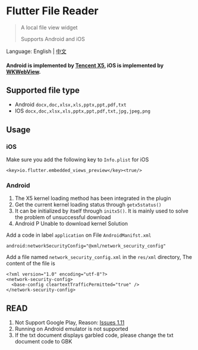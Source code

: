 # Flutter File Reader

> A local file view widget
>
> Supports Android and iOS

Language: English | [中文](README-ZH.md)

#### Android is implemented by [Tencent X5](https://x5.tencent.com/docs/index.html), iOS is implemented by [WKWebView](https://developer.apple.com/documentation/webkit/wkwebview).

## Supported file type
* Android `docx,doc,xlsx,xls,pptx,ppt,pdf,txt`
* IOS `docx,doc,xlsx,xls,pptx,ppt,pdf,txt,jpg,jpeg,png`

## Usage
### iOS
Make sure you add the following key to `Info.plist` for iOS
```
<key>io.flutter.embedded_views_preview</key><true/>
```
### Android
1. The X5 kernel loading method has been integrated in the plugin
2. Get the current kernel loading status through `getx5status()`
3. It can be initialized by itself through `initx5()`. It is mainly used to solve the problem of unsuccessful download
4. Android P Unable to download kernel Solution

Add a code in label `application` on File `AndroidManifst.xml`
```
android:networkSecurityConfig="@xml/network_security_config"
```
Add a file named `network_security_config.xml` in the `res/xml` directory, The content of the file is
```
<?xml version="1.0" encoding="utf-8"?>
<network-security-config>
  <base-config cleartextTrafficPermitted="true" />
</network-security-config>
```

## READ
1. Not Support Google Play, Reason: [Issues 1.11](https://x5.tencent.com/docs/questions.html)
2. Running on Android emulator is not supported
3. If the txt document displays garbled code, please change the txt document code to GBK
